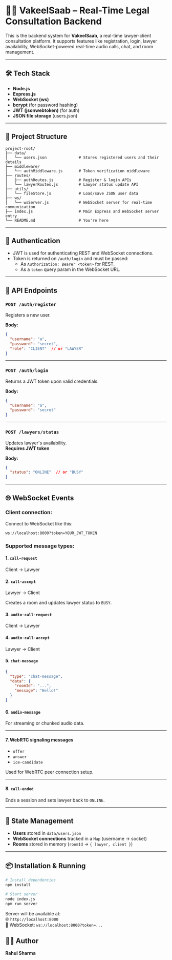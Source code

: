 # 🧑‍⚖️ VakeelSaab – Real-Time Legal Consultation Backend

This is the backend system for **VakeelSaab**, a real-time lawyer-client consultation platform. It supports features like registration, login, lawyer availability, WebSocket-powered real-time audio calls, chat, and room management.

---

## 🛠 Tech Stack

- **Node.js**
- **Express.js**
- **WebSocket (ws)**
- **bcrypt** (for password hashing)
- **JWT (jsonwebtoken)** (for auth)
- **JSON file storage** (users.json)

---

## 📁 Project Structure

```
project-root/
├── data/
│   └── users.json              # Stores registered users and their details
├── middleware/
│   └── authMiddleware.js       # Token verification middleware
├── routes/
│   ├── authRoutes.js           # Register & login APIs
│   └── lawyerRoutes.js         # Lawyer status update API
├── utils/
│   └── fileStore.js            # Load/save JSON user data
├── ws/
│   └── wsServer.js             # WebSocket server for real-time communication
├── index.js                    # Main Express and WebSocket server entry
└── README.md                   # You're here
```

---

## 🔐 Authentication

- JWT is used for authenticating REST and WebSocket connections.
- Token is returned on `/auth/login` and must be passed:
  - As `Authorization: Bearer <token>` for REST.
  - As a `token` query param in the WebSocket URL.

---

## 🚀 API Endpoints

### `POST /auth/register`

Registers a new user.

**Body:**
```json
{
  "username": "a",
  "password": "secret",
  "role": "CLIENT"  // or "LAWYER"
}
```

---

### `POST /auth/login`

Returns a JWT token upon valid credentials.

**Body:**
```json
{
  "username": "a",
  "password": "secret"
}
```

---

### `POST /lawyers/status`

Updates lawyer's availability.  
**Requires JWT token**

**Body:**
```json
{
  "status": "ONLINE"  // or "BUSY"
}
```

---

## 🌐 WebSocket Events

### Client connection:
Connect to WebSocket like this:

```
ws://localhost:8000?token=YOUR_JWT_TOKEN
```

### Supported message types:

#### 1. `call-request`
Client → Lawyer

#### 2. `call-accept`
Lawyer → Client

Creates a room and updates lawyer status to `BUSY`.

#### 3. `audio-call-request`
Client → Lawyer

#### 4. `audio-call-accept`
Lawyer → Client

#### 5. `chat-message`
```json
{
  "type": "chat-message",
  "data": {
    "roomId": "...",
    "message": "Hello!"
  }
}
```

#### 6. `audio-message`
For streaming or chunked audio data.

---

#### 7. WebRTC signaling messages

- `offer`
- `answer`
- `ice-candidate`

Used for WebRTC peer connection setup.

---

#### 8. `call-ended`

Ends a session and sets lawyer back to `ONLINE`.

---

## 🧠 State Management

- **Users** stored in `data/users.json`
- **WebSocket connections** tracked in a `Map` (username → socket)
- **Rooms** stored in memory (`roomId` → `{ lawyer, client }`)

---

## 📦 Installation & Running

```bash
# Install dependencies
npm install

# Start server
node index.js
npm run server
```

Server will be available at:  
🌐 `http://localhost:8000`  
🔌 WebSocket: `ws://localhost:8000?token=...`


## 👨‍💻 Author

**Rahul Sharma**